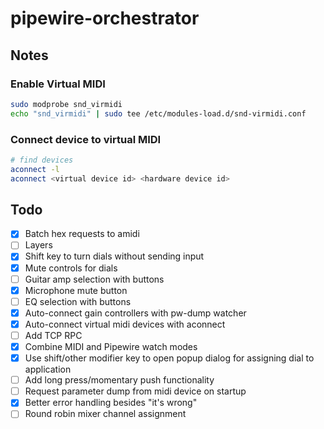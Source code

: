 # pipewire-orchestrator

## Notes

### Enable Virtual MIDI

```bash
sudo modprobe snd_virmidi
echo "snd_virmidi" | sudo tee /etc/modules-load.d/snd-virmidi.conf
```

### Connect device to virtual MIDI

```bash
# find devices
aconnect -l
aconnect <virtual device id> <hardware device id>
```

## Todo

- [x] Batch hex requests to amidi
- [ ] Layers
- [x] Shift key to turn dials without sending input
- [x] Mute controls for dials
- [ ] Guitar amp selection with buttons
- [x] Microphone mute button
- [ ] EQ selection with buttons
- [x] Auto-connect gain controllers with pw-dump watcher
- [x] Auto-connect virtual midi devices with aconnect
- [ ] Add TCP RPC
- [x] Combine MIDI and Pipewire watch modes
- [x] Use shift/other modifier key to open popup dialog for assigning dial to application
- [ ] Add long press/momentary push functionality
- [ ] Request parameter dump from midi device on startup
- [x] Better error handling besides "it's wrong"
- [ ] Round robin mixer channel assignment
